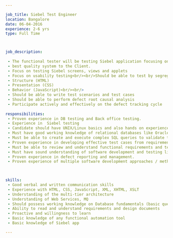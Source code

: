 ```yaml
---

job_title: Siebel Test Engineer
location: Bangalore
date: 06-04-2016
experience: 2-6 yrs
type: Full Time



job_description:  
        
 - The functional tester will be testing Siebel application focusing on Siebel business entities and UI interface in the intent to del
 - best quality system to the Client.
 - Focus on testing Siebel screens, views and applets
 - Focus on usability testing<br/><br/>Should be able to test by segregating the OPEN UI into the following components
 - Structure (HTML) 
 - Presentation (CSS)
 - Behavior (JavaScript)<br/><br/>
 - Should be able to write test scenarios and test cases
 - Should be able to perform defect root causal analysis
 - Participate actively and effectively on the defect tracking cycle
    
responsibilities: 
 - Proven experience in DB testing and Back office testing. 
 - Experience in  Siebel testing 
 - Candidate should have UNIX/Linux basics and also hands on experience on web application testing with knowledge on web architecture. 
 - Must have good working knowledge of relational databases like Oracle or SQL Server  
 - Must be able to create and execute complex SQL queries to validate test results independently. 
 - Proven experience in developing effective test cases from requirements.  
 - Must be able to review and understand functional requirements and technical design documents to the extent necessary to develop good test scripts.  
 - Must have sound understanding of software development and testing life cycle 
 - Proven experience in defect reporting and management. 
 - Proven experience of multiple software development approaches / methodologies (Waterfall/Iterative/Agile) 
 


skills: 
 - Good verbal and written communication skills 
 - Experience with HTML, CSS, JavaScript, XML, XHTML, XSLT   
 - Understanding of the multi-tier architecture 
 - Understanding of Web Services, MQ 
 - Should possess working knowledge on Database fundamentals (basic queries) 
 - Ability to read and understand requirements and design documents 
 - Proactive and willingness to learn 
 - Basic knowledge of any functional automation tool 
 - Basic knowledge of Siebel app  

---
```

